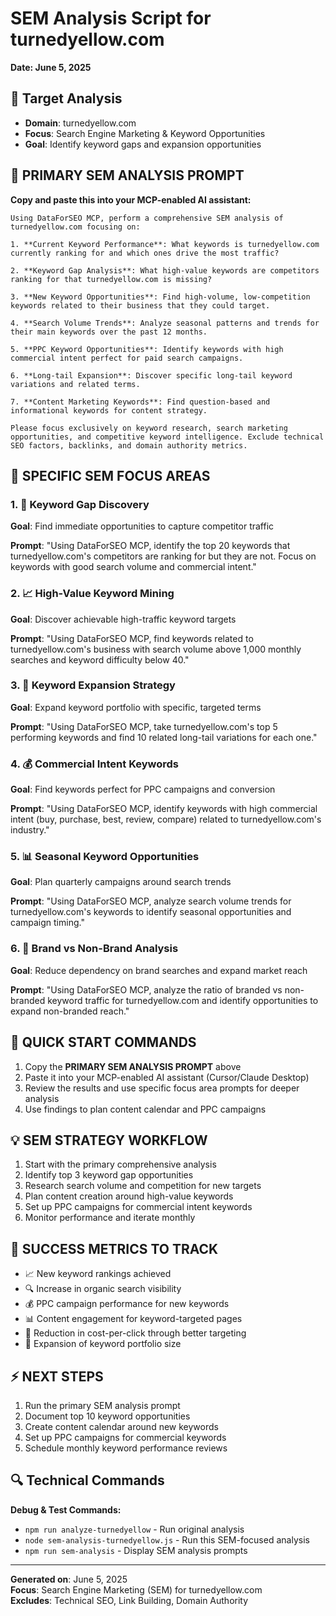 # SEM Analysis Script for turnedyellow.com
**Date: June 5, 2025**

## 🎯 Target Analysis
- **Domain**: turnedyellow.com
- **Focus**: Search Engine Marketing & Keyword Opportunities
- **Goal**: Identify keyword gaps and expansion opportunities

## 🔑 PRIMARY SEM ANALYSIS PROMPT

**Copy and paste this into your MCP-enabled AI assistant:**

```
Using DataForSEO MCP, perform a comprehensive SEM analysis of turnedyellow.com focusing on:

1. **Current Keyword Performance**: What keywords is turnedyellow.com currently ranking for and which ones drive the most traffic?

2. **Keyword Gap Analysis**: What high-value keywords are competitors ranking for that turnedyellow.com is missing?

3. **New Keyword Opportunities**: Find high-volume, low-competition keywords related to their business that they could target.

4. **Search Volume Trends**: Analyze seasonal patterns and trends for their main keywords over the past 12 months.

5. **PPC Keyword Opportunities**: Identify keywords with high commercial intent perfect for paid search campaigns.

6. **Long-tail Expansion**: Discover specific long-tail keyword variations and related terms.

7. **Content Marketing Keywords**: Find question-based and informational keywords for content strategy.

Please focus exclusively on keyword research, search marketing opportunities, and competitive keyword intelligence. Exclude technical SEO factors, backlinks, and domain authority metrics.
```

## 🎯 SPECIFIC SEM FOCUS AREAS

### 1. 💎 Keyword Gap Discovery
**Goal**: Find immediate opportunities to capture competitor traffic

**Prompt**: "Using DataForSEO MCP, identify the top 20 keywords that turnedyellow.com's competitors are ranking for but they are not. Focus on keywords with good search volume and commercial intent."

### 2. 📈 High-Value Keyword Mining
**Goal**: Discover achievable high-traffic keyword targets

**Prompt**: "Using DataForSEO MCP, find keywords related to turnedyellow.com's business with search volume above 1,000 monthly searches and keyword difficulty below 40."

### 3. 🔄 Keyword Expansion Strategy
**Goal**: Expand keyword portfolio with specific, targeted terms

**Prompt**: "Using DataForSEO MCP, take turnedyellow.com's top 5 performing keywords and find 10 related long-tail variations for each one."

### 4. 💰 Commercial Intent Keywords
**Goal**: Find keywords perfect for PPC campaigns and conversion

**Prompt**: "Using DataForSEO MCP, identify keywords with high commercial intent (buy, purchase, best, review, compare) related to turnedyellow.com's industry."

### 5. 📊 Seasonal Keyword Opportunities
**Goal**: Plan quarterly campaigns around search trends

**Prompt**: "Using DataForSEO MCP, analyze search volume trends for turnedyellow.com's keywords to identify seasonal opportunities and campaign timing."

### 6. 🎪 Brand vs Non-Brand Analysis
**Goal**: Reduce dependency on brand searches and expand market reach

**Prompt**: "Using DataForSEO MCP, analyze the ratio of branded vs non-branded keyword traffic for turnedyellow.com and identify opportunities to expand non-branded reach."

## 🚀 QUICK START COMMANDS

1. Copy the **PRIMARY SEM ANALYSIS PROMPT** above
2. Paste it into your MCP-enabled AI assistant (Cursor/Claude Desktop)
3. Review the results and use specific focus area prompts for deeper analysis
4. Use findings to plan content calendar and PPC campaigns

## 💡 SEM STRATEGY WORKFLOW

1. Start with the primary comprehensive analysis
2. Identify top 3 keyword gap opportunities
3. Research search volume and competition for new targets
4. Plan content creation around high-value keywords
5. Set up PPC campaigns for commercial intent keywords
6. Monitor performance and iterate monthly

## 🎯 SUCCESS METRICS TO TRACK

- 📈 New keyword rankings achieved
- 🔍 Increase in organic search visibility
- 💰 PPC campaign performance for new keywords
- 📊 Content engagement for keyword-targeted pages
- 🎪 Reduction in cost-per-click through better targeting
- 🔄 Expansion of keyword portfolio size

## ⚡ NEXT STEPS

1. Run the primary SEM analysis prompt
2. Document top 10 keyword opportunities
3. Create content calendar around new keywords
4. Set up PPC campaigns for commercial keywords
5. Schedule monthly keyword performance reviews

## 🔍 Technical Commands

**Debug & Test Commands:**
- `npm run analyze-turnedyellow` - Run original analysis
- `node sem-analysis-turnedyellow.js` - Run this SEM-focused analysis
- `npm run sem-analysis` - Display SEM analysis prompts

---

**Generated on**: June 5, 2025  
**Focus**: Search Engine Marketing (SEM) for turnedyellow.com  
**Excludes**: Technical SEO, Link Building, Domain Authority 